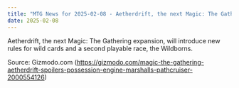 ```yaml
---
title: "MTG News for 2025-02-08 - Aetherdrift, the next Magic: The Gathering expansi..."
date: 2025-02-08
---
```


Aetherdrift, the next Magic: The Gathering expansion, will introduce new rules for wild cards and a second playable race, the Wildborns.

Source: Gizmodo.com (https://gizmodo.com/magic-the-gathering-aetherdrift-spoilers-possession-engine-marshalls-pathcruiser-2000554126)
